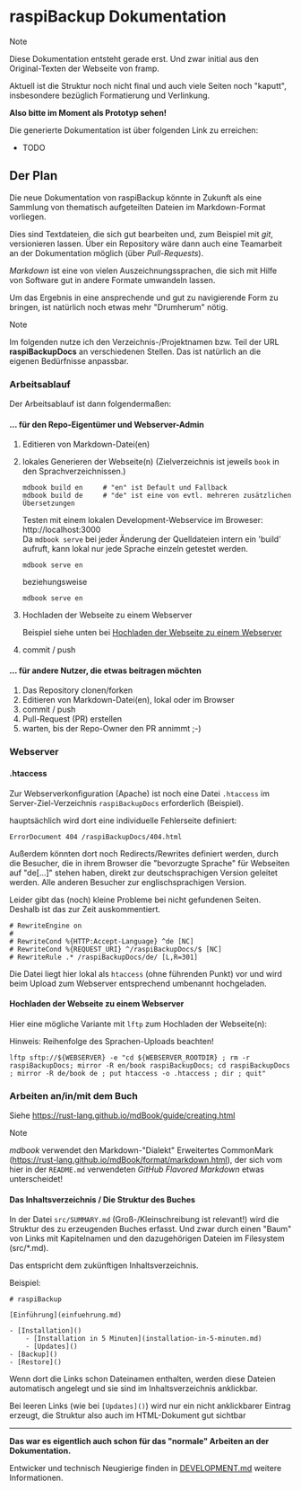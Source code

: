 # raspiBackup Dokumentation


> [!NOTE]
> Diese Dokumentation entsteht gerade erst. Und zwar initial aus den Original-Texten der Webseite von framp.
>
> Aktuell ist die Struktur noch nicht final und auch viele Seiten noch "kaputt", insbesondere bezüglich Formatierung und Verlinkung.
>
> **Also bitte im Moment als Prototyp sehen!**
>
> Die generierte Dokumentation ist über folgenden Link zu erreichen:
>
>   - TODO


## Der Plan

Die neue Dokumentation von raspiBackup könnte in Zukunft als eine Sammlung von thematisch aufgeteilten Dateien im Markdown-Format vorliegen.

Dies sind Textdateien, die sich gut bearbeiten und, zum Beispiel mit *git*, versionieren lassen.
Über ein Repository wäre dann auch eine Teamarbeit an der Dokumentation möglich (über *Pull-Requests*).

*Markdown* ist eine von vielen Auszeichnungssprachen, die sich mit Hilfe von Software gut in andere Formate umwandeln lassen.

Um das Ergebnis in eine ansprechende und gut zu navigierende Form zu bringen, ist natürlich noch etwas mehr "Drumherum" nötig.

> [!NOTE]
> Im folgenden nutze ich den Verzeichnis-/Projektnamen bzw. Teil der URL **raspiBackupDocs** an verschiedenen Stellen.
> Das ist natürlich an die eigenen Bedürfnisse anpassbar.


### Arbeitsablauf

Der  Arbeitsablauf ist dann folgendermaßen:

#### ... für den Repo-Eigentümer und Webserver-Admin

  1. Editieren von Markdown-Datei(en)
  1. lokales Generieren der Webseite(n) (Zielverzeichnis ist jeweils `book` in den Sprachverzeichnissen.)

         mdbook build en     # "en" ist Default und Fallback
         mdbook build de     # "de" ist eine von evtl. mehreren zusätzlichen Übersetzungen

     Testen mit einem lokalen Development-Webservice im Broweser: http://localhost:3000  
     Da `mdbook serve` bei jeder Änderung der Quelldateien intern ein 'build' aufruft,
     kann lokal nur jede Sprache einzeln getestet werden.

         mdbook serve en

     beziehungsweise

         mdbook serve en

  1. Hochladen der Webseite zu einem Webserver

     Beispiel siehe unten bei [Hochladen der Webseite zu einem Webserver](upload)

  1. commit / push



#### ... für andere Nutzer, die etwas beitragen möchten

  1. Das Repository clonen/forken
  1. Editieren von Markdown-Datei(en), lokal oder im Browser
  1. commit / push
  1. Pull-Request (PR) erstellen
  1. warten, bis der Repo-Owner den PR annimmt  ;-)



### Webserver

#### .htaccess

Zur Webserverkonfiguration (Apache) ist noch eine Datei `.htaccess`
im Server-Ziel-Verzeichnis `raspiBackupDocs` erforderlich (Beispiel).

hauptsächlich wird dort eine individuelle Fehlerseite definiert:

    ErrorDocument 404 /raspiBackupDocs/404.html

Außerdem könnten dort noch Redirects/Rewrites definiert werden,
durch die Besucher, die in ihrem Browser die "bevorzugte Sprache" für Webseiten
auf "de[...]" stehen haben, direkt zur deutschsprachigen Version geleitet werden.
Alle anderen Besucher zur englischsprachigen Version.

Leider gibt das (noch) kleine Probleme bei nicht gefundenen Seiten.
Deshalb ist das zur Zeit auskommentiert.

    # RewriteEngine on
    #
    # RewriteCond %{HTTP:Accept-Language} ^de [NC]
    # RewriteCond %{REQUEST_URI} ^/raspiBackupDocs/$ [NC]
    # RewriteRule .* /raspiBackupDocs/de/ [L,R=301]



Die Datei liegt hier lokal als `htaccess` (ohne führenden Punkt) vor und wird
beim Upload zum Webserver entsprechend umbenannt hochgeladen.


<a name="upload"></a>
#### Hochladen der Webseite zu einem Webserver

Hier eine mögliche Variante mit `lftp` zum Hochladen der Webseite(n):

Hinweis: Reihenfolge des Sprachen-Uploads beachten!

    lftp sftp://${WEBSERVER} -e "cd ${WEBSERVER_ROOTDIR} ; rm -r raspiBackupDocs; mirror -R en/book raspiBackupDocs; cd raspiBackupDocs ; mirror -R de/book de ; put htaccess -o .htaccess ; dir ; quit"


### Arbeiten an/in/mit dem Buch

Siehe <https://rust-lang.github.io/mdBook/guide/creating.html>

> [!NOTE]
> *mdbook* verwendet den Markdown-"Dialekt"
> Erweitertes CommonMark (<https://rust-lang.github.io/mdBook/format/markdown.html>),
> der sich vom hier in der `README.md` verwendeten *GitHub Flavored Markdown* etwas unterscheidet!


#### Das Inhaltsverzeichnis / Die Struktur des Buches

In der Datei `src/SUMMARY.md` (Groß-/Kleinschreibung ist relevant!) wird die Struktur des zu erzeugenden Buches erfasst.
Und zwar durch einen "Baum" von Links mit Kapitelnamen und den dazugehörigen Dateien im Filesystem (src/*.md).

Das entspricht dem zukünftigen Inhaltsverzeichnis.

Beispiel:

    # raspiBackup

    [Einführung](einfuehrung.md)

    - [Installation]()
        - [Installation in 5 Minuten](installation-in-5-minuten.md)
        - [Updates]()
    - [Backup]()
    - [Restore]()

Wenn dort die Links schon Dateinamen enthalten, werden diese Dateien automatisch angelegt
und sie sind im Inhaltsverzeichnis anklickbar.

Bei leeren Links (wie bei `[Updates]()`) wird nur ein nicht anklickbarer Eintrag erzeugt,
die Struktur also auch im HTML-Dokument gut sichtbar

-----------------------------

**Das war es eigentlich auch schon für das "normale" Arbeiten an der Dokumentation.**

Entwicker und technisch Neugierige finden in [DEVELOPMENT.md](DEVELOPMENT.md) weitere Informationen.

